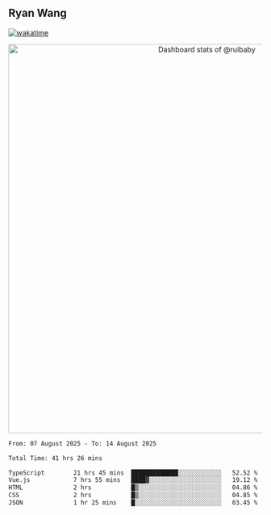 ## Ryan Wang

[![wakatime](https://wakatime.com/badge/user/6f4ce45f-b03c-4eb3-b701-4b95e0885d94.svg)](https://wakatime.com/@6f4ce45f-b03c-4eb3-b701-4b95e0885d94)

<!-- Copy-paste in your Readme.md file -->

<a href="https://next.ossinsight.io/widgets/official/compose-user-dashboard-stats?user_id=21301288" target="_blank" style="display: block" align="center">
  <picture>
    <source media="(prefers-color-scheme: dark)" srcset="https://next.ossinsight.io/widgets/official/compose-user-dashboard-stats/thumbnail.png?user_id=21301288&image_size=auto&color_scheme=dark" width="771" height="auto">
    <img alt="Dashboard stats of @ruibaby" src="https://next.ossinsight.io/widgets/official/compose-user-dashboard-stats/thumbnail.png?user_id=21301288&image_size=auto&color_scheme=light" width="771" height="auto">
  </picture>
</a>

<!-- Made with [OSS Insight](https://ossinsight.io/) -->


<!--START_SECTION:waka-->

```txt
From: 07 August 2025 - To: 14 August 2025

Total Time: 41 hrs 26 mins

TypeScript        21 hrs 45 mins  █████████████░░░░░░░░░░░░   52.52 %
Vue.js            7 hrs 55 mins   ████▓░░░░░░░░░░░░░░░░░░░░   19.12 %
HTML              2 hrs           █▒░░░░░░░░░░░░░░░░░░░░░░░   04.86 %
CSS               2 hrs           █▒░░░░░░░░░░░░░░░░░░░░░░░   04.85 %
JSON              1 hr 25 mins    █░░░░░░░░░░░░░░░░░░░░░░░░   03.45 %
```

<!--END_SECTION:waka-->
